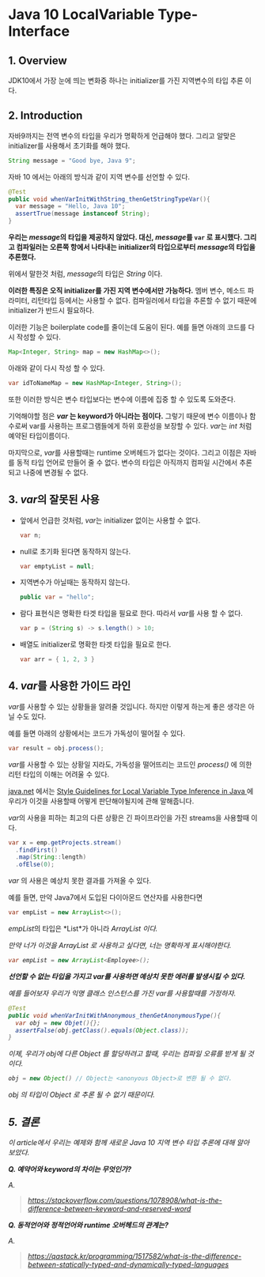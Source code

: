 # Java 10 LocalVariable Type-Interface

## 1. Overview

JDK10에서 가장 눈에 띄는 변화중 하나는 initializer를 가진 지역변수의 타입 추론 이다.



## 2. Introduction

자바9까지는 전역 변수의 타입을 우리가 명확하게 언급해야 했다. 그리고 알맞은 initializer를 사용해서 초기화를 해야 했다.

 ```java
String message = "Good bye, Java 9";
 ```

자바 10 에서는 아래의 방식과 같이 지역 변수를 선언할 수 있다.

```java
@Test
public void whenVarInitWithString_thenGetStringTypeVar(){
  var message = "Hello, Java 10";
  assertTrue(message instanceof String);
}
```

**우리는 *message*의 타입을 제공하지 않았다. 대신, *message*를 `var` 로 표시했다. 그리고 컴파일러는 오른쪽 항에서 나타내는 initializer의 타입으로부터 *message*의 타입을 추론했다.**

위에서 말한것 처럼, *message*의 타입은 *String* 이다.

**이러한 특징은 오직 initializer를 가진 지역 변수에서만 가능하다.** 멤버 변수, 메소드 파라미터, 리턴타입 등에서는 사용할 수 없다. 컴파일러에서 타입을 추론할 수 없기 때문에 initializer가 반드시 필요하다. 

이러한 기능은 boilerplate code를 줄이는데 도움이 된다. 예를 들면 아래의 코드를 다시 작성할 수 있다.

```java
Map<Integer, String> map = new HashMap<>();
```

아래와 같이 다시 작성 할 수 있다.

```java
var idToNameMap = new HashMap<Integer, String>();
```

또한 이러한 방식은 변수 타입보다는 변수에 이름에 집중 할 수 있도록 도와준다.

기억해야할 점은 ***var* 는 keyword가 아니라는 점이다.** 그렇기 때문에 변수 이름이나 함수로써 var를 사용하는 프로그램들에게 하위 호환성을 보장할 수 있다. *var*는 *int* 처럼 예약된 타입이름이다. 

마지막으로, *var*를 사용할때는 runtime 오버헤드가 없다는 것이다. 그리고 이점은 자바를 동적 타입 언어로 만들어 줄 수 없다. 변수의 타입은 아직까지 컴파일 시간에서 추론되고 나중에 변경될 수 없다.



## 3. *var*의 잘못된 사용

- 앞에서 언급한 것처럼, *var*는 initializer 없이는 사용할 수 없다.

  ```java
  var n; 
  ```

- null로 초기화 된다면 동작하지 않는다.

  ```java
  var emptyList = null; 
  ```

- 지역변수가 아닐때는 동작하지 않는다.

  ```java
  public var = "hello"; 
  ```

- 람다 표현식은 명확한 타겟 타입을 필요로 한다. 따라서 *var*를 사용 할 수 없다.

  ```java
  var p = (String s) -> s.length() > 10; 
  ```

- 배열도 initializer로 명확한 타겟 타입을 필요로 한다.

  ```java
  var arr = { 1, 2, 3 }
  ```



## 4. *var*를 사용한 가이드 라인

*var*를 사용할 수 있는 상황들을 알려줄 것입니다. 하지만 이렇게 하는게 좋은 생각은 아닐 수도 있다.

예를 들면 아래의 상황에서는 코드가 가독성이 떨어질 수 있다.

```java
var result = obj.process();
```

*var*를 사용할 수 있는 상황일 지라도, 가독성을 떨어뜨리는 코드인 *process()* 에 의한 리턴 타입의 이해는 어려울 수 있다.

[java.net](https://openjdk.java.net) 에서는 [Style Guidelines for Local Variable Type Inference in Java ](https://openjdk.java.net/projects/amber/LVTIstyle.html)에 우리가 이것을 사용할때 어떻게 판단해야될지에 관해 말해줍니다.

*var*의 사용을 피하는 최고의 다른 상황은 긴 파이프라인을 가진 streams을 사용할때 이다.

```java
var x = emp.getProjects.stream()
  .findFirst()
  .map(String::length)
  .ofElse(0);
```

*var* 의 사용은 예상치 못한 결과를 가져올 수 있다.

예를 들면, 만약 Java7에서 도입된 다이아몬드 연산자를 사용한다면

```java
var empList = new ArrayList<>();
```

*empList*의 타입은 *List<Object>*가 아니라 *ArrayList<Object>* 이다. 

만약 너가 이것을 *ArrayList<Employee>* 로 사용하고 싶다면, 너는 명확하게 표시해야한다.

```java
var empList = new ArrayList<Employee>();
```

**선언할 수 없는 타입을 가지고  *var*를 사용하면 예상치 못한 에러를 발생시킬 수 있다.**

예를 들어보자 우리가 익명 클래스 인스턴스를 가진 *var*를 사용할때를 가정하자.

```java
@Test
public void whenVarInitWithAnonymous_thenGetAnonymousType(){
  var obj = new Objet(){};
  assertFalse(obj.getClass().equals(Object.class));
}
```

이제, 우리가 *obj*에 다른 *Object* 를 할당하려고 할때, 우리는 컴파일 오류를 받게 될 것이다.

```java
obj = new Object() // Object는 <anonyous Object>로 변환 될 수 없다.
```

*obj* 의 타입이 *Object* 로 추론 될 수 없기 때문이다.



## 5. 결론

이 article에서 우리는 예제와 함께 새로운 Java 10 지역 변수 타입 추론에 대해 알아 보았다.





**Q. 예약어와 keyword의 차이는 무엇인가?**

A. 

> https://stackoverflow.com/questions/1078908/what-is-the-difference-between-keyword-and-reserved-word

**Q. 동적언어와 정적언어와 runtime 오버헤드의 관계는?**

A. 

> https://qastack.kr/programming/1517582/what-is-the-difference-between-statically-typed-and-dynamically-typed-languages







